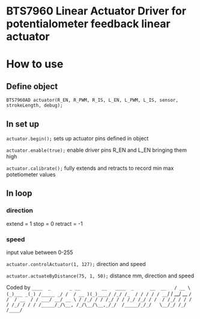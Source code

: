 BTS7960 Linear Actuator Driver for potentialometer feedback linear actuator
============

# How to use

## Define object
`BTS7960AD actuator(R_EN, R_PWM, R_IS, L_EN, L_PWM, L_IS, sensor, strokeLength, debug);`

## In set up
`actuator.begin();` sets up actuator pins defined in object

`actuator.enable(true);`  enable driver pins R_EN and L_EN bringing them high

`actuator.calibrate();`   fully extends and retracts to record min max potetiometer values


## In loop

### direction
extend  = 1
stop    = 0
retract = -1

### speed
input value between 0-255

`actuator.controlActuator(1, 127);` direction and speed

`actuator.actuateByDistance(75, 1, 50);` distance mm, direction and speed


Coded by
`
     ____  _       _ __        __   ____  _      __  __  
    / __ \(_)___ _(_) /_____ _/ /  / __ )(_)____/ /_/ /_ 
   / / / / / __ `/ / __/ __ `/ /  / __  / / ___/ __/ __ \
  / /_/ / / /_/ / / /_/ /_/ / /  / /_/ / / /  / /_/ / / /
 /_____/_/\__, /_/\__/\__,_/_/  /_____/_/_/   \__/_/ /_/ 
         /____/                                          
`
